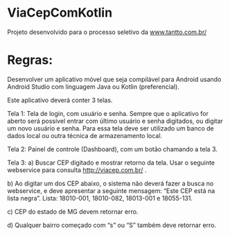 # ViaCepComKotlin
Projeto desenvolvido para o processo seletivo da www.tantto.com.br/

# Regras:

Desenvolver um aplicativo móvel que seja compilável para Android
usando Android Studio com linguagem Java ou Kotlin (preferencial).

Este aplicativo deverá conter 3 telas.

Tela 1: Tela de login, com usuário e senha. Sempre que o aplicativo for
aberto será possível entrar com último usuário e senha digitados, ou
digitar um novo usuário e senha. Para essa tela deve ser utilizado um
banco de dados local ou outra técnica de armazenamento local.

Tela 2: Painel de controle (Dashboard), com um botão chamando a tela 3.

Tela 3:
a) Buscar CEP digitado e mostrar retorno da tela. Usar o seguinte
webservice para consulta http://viacep.com.br/ .

b) Ao digitar um dos CEP abaixo, o sistema não deverá fazer a busca no
webservice, e deve apresentar a seguinte mensagem:
“Este CEP está na lista negra”.
Lista: 18010-001, 18010-082, 18013-001 e 18055-131.

c) CEP do estado de MG devem retornar erro.

d) Qualquer bairro começado com “s” ou “S” também deve retornar erro.
